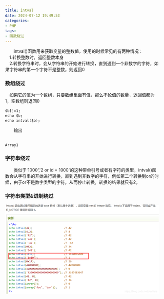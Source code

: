 ```yaml
---
title: intval
date: 2024-07-12 19:49:53
categories:
- PHP
tags:
- 函数绕过
---
```

&emsp;&emsp;intval()函数用来获取变量的整数值，使用的时候常见的有两种情况：  
&emsp;1.转换整数时，返回整数本身  
&emsp;2.转换字符串时，会从字符串的开始进行转换，直到遇到一个非数字的字符，如果字符串的第一个字符不是整数，则返回0  

### 数组绕过
&emsp;如果它的值为一个数组，只要数组里面有值，那么不论值的数量，返回值都为1，空数组则返回0  
```
$b[]=1;
echo $b;
echo intval($b);
```
&emsp;&emsp;输出
```

Array1
```

### 字符串绕过
&emsp;&emsp;类似于'1000','2 or id = 1000'的这种带单引号或者有字符的类型，intval()函数会从字符串的开始进行转换，直到遇到非数字的字符，例如第二个转换到or的时候，由于or不是数字类型的字符，从而停止转换，转换的结果就只有2。  

### 字符串类型&进制绕过
![字符串类型&进制绕过](/images/字符串类型&进制绕过.png)